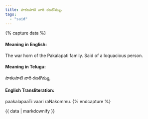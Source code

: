 ```yaml
---
title: పాకలపాటి వారి రణకొమ్ము.
tags:
  - "said"
---
```


{% capture data %}
#### Meaning in English:
The war horn of the Pakalapati family.
Said of a loquacious person.

#### Meaning in Telugu:
పాకలపాటి వారి రణకొమ్ము.

#### English Transliteration:
paakalapaaTi vaari raNakommu.
{% endcapture %}

<div class="notice">{{ data | markdownify }}</div>

